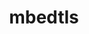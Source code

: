 ---
title: "mbedtls"
layout: cache
categories: [package, v0.18.1]
meta: {"versions": ["2.28.0"], "compilers": ["gcc@=7.3.1", "gcc@=7.5.0"], "oss": ["amzn2", "ubuntu18.04"], "platforms": ["linux"], "targets": ["aarch64", "graviton2", "x86_64", "x86_64_v3", "x86_64_v4"], "stacks": ["aws-isc", "aws-isc-aarch64", "data-vis-sdk", "e4s", "radiuss", "root"], "num_specs": 5, "num_specs_by_stack": {"root": 5, "data-vis-sdk": 1, "radiuss": 1, "e4s": 1, "aws-isc": 2, "aws-isc-aarch64": 2}}
spec_details: [{"hash": "uvqhyies5s72xjmaetn52ap6u6v7p577", "compiler": "gcc@=7.5.0", "versions": ["2.28.0"], "os": "ubuntu18.04", "platform": "linux", "target": "x86_64", "variants": ["build_type=Release", "libs=static", "+pic"], "stacks": ["root", "data-vis-sdk", "radiuss", "e4s"], "size": "-", "tarball": "https://binaries.spack.io/v0.18.1/build_cache/linux-ubuntu18.04-x86_64/gcc-7.5.0/mbedtls-2.28.0/linux-ubuntu18.04-x86_64-gcc-7.5.0-mbedtls-2.28.0-uvqhyies5s72xjmaetn52ap6u6v7p577.spack"}, {"hash": "dq4wzr3mbvi7w4h5gvidzmtxoihkfxso", "compiler": "gcc@=7.3.1", "versions": ["2.28.0"], "os": "amzn2", "platform": "linux", "target": "x86_64_v3", "variants": ["build_type=Release", "libs=static", "+pic"], "stacks": ["aws-isc", "root"], "size": "-", "tarball": "https://binaries.spack.io/v0.18.1/build_cache/linux-amzn2-x86_64_v3/gcc-7.3.1/mbedtls-2.28.0/linux-amzn2-x86_64_v3-gcc-7.3.1-mbedtls-2.28.0-dq4wzr3mbvi7w4h5gvidzmtxoihkfxso.spack"}, {"hash": "yd7gc6ebkrw2k6waci7uypynwkx7khfu", "compiler": "gcc@=7.3.1", "versions": ["2.28.0"], "os": "amzn2", "platform": "linux", "target": "graviton2", "variants": ["build_type=Release", "libs=static", "+pic"], "stacks": ["aws-isc-aarch64", "root"], "size": "-", "tarball": "https://binaries.spack.io/v0.18.1/build_cache/linux-amzn2-graviton2/gcc-7.3.1/mbedtls-2.28.0/linux-amzn2-graviton2-gcc-7.3.1-mbedtls-2.28.0-yd7gc6ebkrw2k6waci7uypynwkx7khfu.spack"}, {"hash": "j6w7zlsoyeqtkdxurqc6agswzjz2n66j", "compiler": "gcc@=7.3.1", "versions": ["2.28.0"], "os": "amzn2", "platform": "linux", "target": "x86_64_v4", "variants": ["build_type=Release", "libs=static", "+pic"], "stacks": ["aws-isc", "root"], "size": "-", "tarball": "https://binaries.spack.io/v0.18.1/build_cache/linux-amzn2-x86_64_v4/gcc-7.3.1/mbedtls-2.28.0/linux-amzn2-x86_64_v4-gcc-7.3.1-mbedtls-2.28.0-j6w7zlsoyeqtkdxurqc6agswzjz2n66j.spack"}, {"hash": "uooabr2q3xlxgaui6fqga7mredpr7q3i", "compiler": "gcc@=7.3.1", "versions": ["2.28.0"], "os": "amzn2", "platform": "linux", "target": "aarch64", "variants": ["build_type=Release", "libs=static", "+pic"], "stacks": ["aws-isc-aarch64", "root"], "size": "-", "tarball": "https://binaries.spack.io/v0.18.1/build_cache/linux-amzn2-aarch64/gcc-7.3.1/mbedtls-2.28.0/linux-amzn2-aarch64-gcc-7.3.1-mbedtls-2.28.0-uooabr2q3xlxgaui6fqga7mredpr7q3i.spack"}]
---